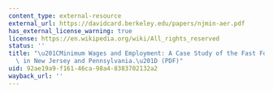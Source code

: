 ```yaml
---
content_type: external-resource
external_url: https://davidcard.berkeley.edu/papers/njmin-aer.pdf
has_external_license_warning: true
license: https://en.wikipedia.org/wiki/All_rights_reserved
status: ''
title: "\u201CMinimum Wages and Employment: A Case Study of the Fast Food Industry\
  \ in New Jersey and Pennsylvania.\u201D (PDF)"
uid: 92ae19a9-f161-46ca-98a4-8383702132a2
wayback_url: ''
---
```


